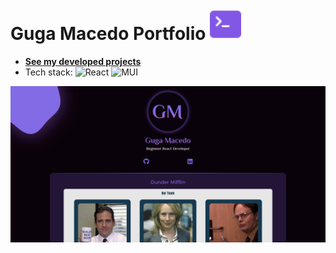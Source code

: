<h1>Guga Macedo Portfolio <img src="./public/logo.svg" alt="Logo Portfolio" width="50px" /></h1>

- **[See my developed projects](https://gugamacedo.vercel.app/)**
- Tech stack: ![React](https://img.shields.io/badge/React-8257e6.svg?style=for-the-badge&logo=react&logoColor=%2361DAFB) ![MUI](https://img.shields.io/badge/CSS--Modules-8257e6.svg?style=for-the-badge&logo=css3&logoColor=white)
 
![Page Layout](./public/portfolio.png)
